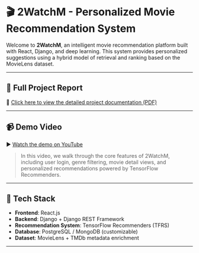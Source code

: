 # 🎬 2WatchM - Personalized Movie Recommendation System

Welcome to **2WatchM**, an intelligent movie recommendation platform built with React, Django, and deep learning. This system provides personalized suggestions using a hybrid model of retrieval and ranking based on the MovieLens dataset.

---

## 📄 Full Project Report

📝 [Click here to view the detailed project documentation (PDF)](https://github.com/sihamkalach/2WatchM/blob/28db6c1a02671fd24148aaa5ed62c217641ccf4f/Movie%20Recommendation%20System.pdf)

---

## 📹 Demo Video

▶️ [Watch the demo on YouTube]([https://www.youtube.com/watch?v=YOUR_VIDEO_ID](https://www.youtube.com/watch?v=xJjvpY8yuuw))

> In this video, we walk through the core features of 2WatchM, including user login, genre filtering, movie detail views, and personalized recommendations powered by TensorFlow Recommenders.

---

## 🚀 Tech Stack

- **Frontend**: React.js
- **Backend**: Django + Django REST Framework
- **Recommendation System**: TensorFlow Recommenders (TFRS)
- **Database**: PostgreSQL / MongoDB (customizable)
- **Dataset**: MovieLens + TMDb metadata enrichment

---
